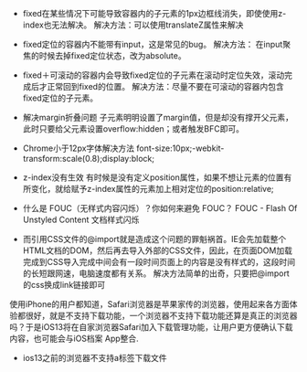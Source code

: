 - fixed在某些情况下可能导致容器内的子元素的1px边框线消失，即使使用z-index也无法解决。
解决方法：可以使用translateZ属性来解决

- fixed定位的容器内不能带有input，这是常见的bug。
解决方法： 在input聚焦的时候去掉fixed定位状态，改为absolute。

- fixed＋可滚动的容器内会导致fixed定位的子元素在滚动时定位失效，滚动完成后才正常回到fixed的位置。
解决方法：尽量不要在可滚动的容器内包含fixed定位的子元素。

-  解决margin折叠问题
子元素明明设置了margin值，但是却没有撑开父元素，此时只要给父元素设置overflow:hidden；或者触发BFC即可。

- Chrome小于12px字体解决方法
font-size:10px;-webkit-transform:scale(0.8);display:block;

- z-index没有生效
有时候是没有定义position属性，如果不想让元素的位置有所变化，就给赋予z-index属性的元素加上相对定位的position:relative;

- 什么是 FOUC（无样式内容闪烁）？你如何来避免 FOUC？
FOUC - Flash Of Unstyled Content 文档样式闪烁

- 而引用CSS文件的@import就是造成这个问题的罪魁祸首。IE会先加载整个HTML文档的DOM，然后再去导入外部的CSS文件，因此，在页面DOM加载完成到CSS导入完成中间会有一段时间页面上的内容是没有样式的，这段时间的长短跟网速，电脑速度都有关系。
解决方法简单的出奇，只要把@import 的css换成link链接即可

使用iPhone的用户都知道，Safari浏览器是苹果家传的浏览器，使用起来各方面体验都很好，就是不支持下载功能，一个浏览器不支持下载功能还算是真正的浏览器吗？于是iOS13将在自家浏览器Safari加入下载管理功能，让用户更方便确认下载内容，也可能会与iOS档案 App整合.
- ios13之前的浏览器不支持a标签下载文件
